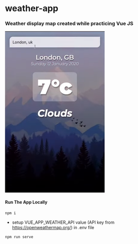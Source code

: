 # weather-app

### Weather display map created while practicing Vue JS

![Preview](./screenshoot.png)

#### Run The App Locally

```sh
npm i
```
- setup VUE_APP_WEATHER_API value (API key from https://openweathermap.org/) in .env file
```sh
npm run serve
```
